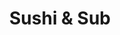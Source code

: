 ---
layout: place
title: Sushi & Sub
permalink: /florida/jacksonville/sushi-sub.html
stateAbbr: FL
stateName: Florida
cityName: Jacksonville
seo:
  type: restaurant
  links: null
place_id: ChIJufmmkne25YgRZwHaseDL4Pk
photos:
  - name: >-
      places/ChIJufmmkne25YgRZwHaseDL4Pk/photos/AeeoHcLNQY07O3i39xgPpxQaXVpXHsszl_wGQqGRc8sQfuAPwiYk1T0wp8ZLJ-BhDJtLHsNR2h-Dcd2W_N2pKagGBC-UCP8xfiyE1Nb9ffMCp6FdBya1jUnUvQhVMGmG5LXjv7w8ETaQ9U4H2PbODEEzPwW3ybzA3R8QmNdvuFcCOrKVHnc-vV-9X9k5gXH5SY_lwW1iJYvhplEm94rZS0kqggobWYUb8gSKopPYpjikg1GwgVRD3vnaS3Kd6FzSzyawrH537JopMHF9HzJWF-q97Ok1gXJmZWhmLoFvyi8BM26a98hL2M5cm75b19lwPta_KO31DY9UYj7wVui55RIsIxuQuJVrexmb3fpBEwhHMY0paY9DAw33_n1JXEIS_i1-NtuANPB75rI8rPv5Q7_i4pB4BJ4ze_806Hbd905gvOc
    widthPx: 4800
    heightPx: 2700
    authorAttributions:
      - displayName: Ben Coler
        uri: https://maps.google.com/maps/contrib/111937270032073183535
        photoUri: >-
          https://lh3.googleusercontent.com/a-/ALV-UjWzjLhltm2Ni4Zeje-AoCueMI6YZvcLlK_OFyGMkV3qzlPEshwo=s100-p-k-no-mo
    flagContentUri: >-
      https://www.google.com/local/imagery/report/?cb_client=maps_api_places.places_api&image_key=!1e10!2sCIHM0ogKEICAgIC46pb8aQ&hl=en-US
    googleMapsUri: >-
      https://www.google.com/maps/place//data=!3m4!1e2!3m2!1sCIHM0ogKEICAgIC46pb8aQ!2e10!4m2!3m1!1s0x88e5b67792a6f9b9:0xf9e0cbe0b1da0167
  - name: >-
      places/ChIJufmmkne25YgRZwHaseDL4Pk/photos/AeeoHcIpHb-owCEbB1JGbNSMaITpWH8ioBz2q5tvwhij1M0y6thtmOVlE9Jn2hyrVE40c8UXBYUB-lQZJel1_p2VKugs_MLjqjyL2nJ4Xa4MwmqjQtLF73wlTEQ75F7On2rDJQ0YfP-TIuaucZ7qdWyqLCzNCi5AuyUzlWCZjGFmJzKCi5p62w9qOVWIYnvq8E5fITePMVnoTEkuuBsC1ZG9D7aqDQ5-_dK9yKwtfQd9ii5a-j327fj5xa_JmfxdaWKVafNzGhKH1tj0qiNHNVV1s6m3Now9DA8bW-8Fg2wUJyPCeDSqrCMe3bx5zuGYn3doP2EsCL7XljJvit-SltCcPHg8IjEklJlifBjQ8YViMa25tMxXaDjicWo56IDjaGeBabr0oyGdxZcJ3RhQM8ndZ8BrXQthFpdRVbU1G_Hmdyc
    widthPx: 3024
    heightPx: 4032
    authorAttributions:
      - displayName: Constantino Usaga
        uri: https://maps.google.com/maps/contrib/104980291111495370379
        photoUri: >-
          https://lh3.googleusercontent.com/a-/ALV-UjVsAhU66P2tSu83uZO09kK2m3ej6hatMa9eOM15x4arREtrxEeO=s100-p-k-no-mo
    flagContentUri: >-
      https://www.google.com/local/imagery/report/?cb_client=maps_api_places.places_api&image_key=!1e10!2sCIHM0ogKEICAgMDwnaXfBQ&hl=en-US
    googleMapsUri: >-
      https://www.google.com/maps/place//data=!3m4!1e2!3m2!1sCIHM0ogKEICAgMDwnaXfBQ!2e10!4m2!3m1!1s0x88e5b67792a6f9b9:0xf9e0cbe0b1da0167
  - name: >-
      places/ChIJufmmkne25YgRZwHaseDL4Pk/photos/AeeoHcKzfUgCIG5SsRl-HrzoFB1-H11RS6Xfae4htWeMAEF5QqVtn61H4zkK8Zm7_K-SEDayFvcUsatM8_d-DsQKMjxknKJgEcTfJDlQ2IPnuWIf-1Ad9p-ys5FU6MGq4aqlJd1RDRdVfcafNVxKMAeojD3JEWZ-moe19y4UIjhZPqwcjaFy8a5pdHSQI_bDE2ji7kkkkcjKEu_klyWM3Cp0U15vSX8-vONossmm4vwAhPXGxyhrh0aWtEx7y3gIXcxHzqQp0TATcqkIu8O9fkRA2kHPGFykfsugpG6j_H-vKso6oCIYKvwOE9vUezs5e-3Uw210kieoix1BgnJlidhF7mTR9OrjzyDB90Knr7F7HyQwYKyR03IpPmixjGKuB_P1DmPXeDmjuJNld2bXIY5-H_QPKA4NU9qAW48vn2MvugUXEVg
    widthPx: 1400
    heightPx: 1050
    authorAttributions:
      - displayName: Yoon
        uri: https://maps.google.com/maps/contrib/116438324393137535794
        photoUri: >-
          https://lh3.googleusercontent.com/a-/ALV-UjUS2OBZY2Ytfxunj5xUi4fA9VkLTuWFgTzrp3Z17KC3L3W0HVk6=s100-p-k-no-mo
    flagContentUri: >-
      https://www.google.com/local/imagery/report/?cb_client=maps_api_places.places_api&image_key=!1e10!2sCIHM0ogKEICAgICzp-iL0wE&hl=en-US
    googleMapsUri: >-
      https://www.google.com/maps/place//data=!3m4!1e2!3m2!1sCIHM0ogKEICAgICzp-iL0wE!2e10!4m2!3m1!1s0x88e5b67792a6f9b9:0xf9e0cbe0b1da0167
  - name: >-
      places/ChIJufmmkne25YgRZwHaseDL4Pk/photos/AeeoHcK2FczUCSBij8gefs4N9R-rPlo_axtPnVDgZgRamkdJm32Nx4PTQznhyqC_sbl5Y4mc0PClQbqi0pPgKGPwHAHD7q1cn-KOQxhQv2pfr0UTJ3HdXC0SlGoZOO6TGZYXExId_ivAxkfgwslOwTZzheMr7SKXa9AkVSA4iPuCBTRs9DEf_Avmu0pTOg-jQ2ZxyhYZHIQDZL4cvWllu3AuYjHcTj2Cnw3Xwzh2ixN5XQXPgYrZgJ0KNY64P3AGVeRrqI_vxtBzoC2kpSSsSQ35k4hRuNpPo5C-CLaQcGx5Mp_q0dLt8XUIbDBnqn6Bm0dI2FMHFmLtMTVmn9V7Du5rOAwCSBwawTu-BPRMaCY7M4uDibvL-V-BqneBv6XLCNcUKYYlSkLuhzWDC9gOUuKyp-3a33XIi_IAQ8db4vYhwTP5LQ
    widthPx: 3024
    heightPx: 4032
    authorAttributions:
      - displayName: WAFJ
        uri: https://maps.google.com/maps/contrib/101953716934707129395
        photoUri: >-
          https://lh3.googleusercontent.com/a-/ALV-UjVZE-U1t1UAGIXHsOPtssZcVwTsijY3PjIndx9GYyA1Rp25FmIE8g=s100-p-k-no-mo
    flagContentUri: >-
      https://www.google.com/local/imagery/report/?cb_client=maps_api_places.places_api&image_key=!1e10!2sCIHM0ogKEICAgICU1tOUBg&hl=en-US
    googleMapsUri: >-
      https://www.google.com/maps/place//data=!3m4!1e2!3m2!1sCIHM0ogKEICAgICU1tOUBg!2e10!4m2!3m1!1s0x88e5b67792a6f9b9:0xf9e0cbe0b1da0167
  - name: >-
      places/ChIJufmmkne25YgRZwHaseDL4Pk/photos/AeeoHcL1cRDrKPamCEzy6GwDymCogTXS2JNoznnyr6X4WKf_tfLyN7RHCUMALEi89ByCL1wsnDdiP-gnMdSgOVI613_AMmkvCccCV7GuHFDZ48tSWzpDyfVVEVdf3dp2PBX7WQYDs-hTD7O-ei0DStkXIJnpp0wFTIuiQq15-XbczdZRudoReiFgugubuwny5jIdWgERjtM7R6MZegUT3g4X-RpGO4fK08PXfrYHZPXjHV2iGQFyl9WTW5ULe1AXhsoaWJgxezzLFhx9ePBcdLUmulPq_CNeF44JS-ZWdaskbNR_4t82XNuLUGnWRPFL8eXkuvNdOVAztsMVzyj51RxtOv3BCb7G0S7QarMDx7K0dXHKOkR9epURs_7evEC9xtysbzDo3iUPaliE06-Fp3UnlyGZxU0qhoEtHuO8FvuBXMJUTkc
    widthPx: 1920
    heightPx: 1080
    authorAttributions:
      - displayName: Steve
        uri: https://maps.google.com/maps/contrib/114943975409884447681
        photoUri: >-
          https://lh3.googleusercontent.com/a-/ALV-UjUkhuH1pIMiZpuWOcV_azQ_BH1u70intM4_AP5V3tc5c_38MbfP=s100-p-k-no-mo
    flagContentUri: >-
      https://www.google.com/local/imagery/report/?cb_client=maps_api_places.places_api&image_key=!1e10!2sCIHM0ogKEICAgIDhoZfEyAE&hl=en-US
    googleMapsUri: >-
      https://www.google.com/maps/place//data=!3m4!1e2!3m2!1sCIHM0ogKEICAgIDhoZfEyAE!2e10!4m2!3m1!1s0x88e5b67792a6f9b9:0xf9e0cbe0b1da0167
  - name: >-
      places/ChIJufmmkne25YgRZwHaseDL4Pk/photos/AeeoHcLr7eLY4-KrYW0uzrx3mPVbbTo4Qof267kApRwIZ8tMZF5aikJFI8_Rptd1pYUd2atpfTj_b_3Zz947LXkAqmUMia16yCPb7q2eB1H2OWPBTZgDUbA36yl3i0nXAyXc-wT-dC2luh5D_xnTtg1vhUX3hA2Qlz6m8u9x3BvSocdpnFL26RHF4pcDeDrv4rY5sdk1eal5ZEdwd3dTbGi9z2jwzOBqeHkQn6SzEzeo0-vwka5Q1RnTmKmD1yakfXqTzHWOa9OrE6_XZDLhmLsQeYoVTj48Pso_ZVI5_Fak7ZRPs_LvdUcEtSCvuWbrlHgqtKEJtAfhLs2th9B8tjDrgNbHoeVwaXpujOhTEpr21ah5Cox3trJYrOcYYf58vkyETXANtEHm8TVRL1AMyq5XY0GA_4aN5y2orlxK968ZB345f_s
    widthPx: 3024
    heightPx: 4032
    authorAttributions:
      - displayName: WAFJ
        uri: https://maps.google.com/maps/contrib/101953716934707129395
        photoUri: >-
          https://lh3.googleusercontent.com/a-/ALV-UjVZE-U1t1UAGIXHsOPtssZcVwTsijY3PjIndx9GYyA1Rp25FmIE8g=s100-p-k-no-mo
    flagContentUri: >-
      https://www.google.com/local/imagery/report/?cb_client=maps_api_places.places_api&image_key=!1e10!2sCIHM0ogKEICAgICU1tOUhgE&hl=en-US
    googleMapsUri: >-
      https://www.google.com/maps/place//data=!3m4!1e2!3m2!1sCIHM0ogKEICAgICU1tOUhgE!2e10!4m2!3m1!1s0x88e5b67792a6f9b9:0xf9e0cbe0b1da0167
  - name: >-
      places/ChIJufmmkne25YgRZwHaseDL4Pk/photos/AeeoHcLbSCDQSR2J6ZbhTWjza358JOVun2NZkq38bY_DigwNEeHeiuB1vz4MCf01rdEkszz1V10zk6DFmuXz_49GTF2A4Y5MavPcWKg5bY6Jyi9uKsqyRHOcMcZfaPjow1Db_fGSosaOWd2Nk1TuIz0xmIp2NKKFNRW-EMdQZlpAFRAl-FWHSCzRQ0tUOc5HAV9BWIyP-j2KmlX8bUUWobqX8lzbKDCVUeW5-NrKEwDzkpgty18fc3QyTYGNUU12YxEQc8N-2gpcupN51rkYGCy8K_bz63m9nCUgXjIrG7DXZwXnS0jeLSb6gvwTLqjE9vRaNR6546GvCu3aIe8J5enyi20RMBh6VZgP8txJe_QAc0pWKYZq7-XtFLoNDlr4rdF7lTvYU8xv95iTD0rN_g3LMv3XSp_B3TSYEUWqnKfzjthJ5wA
    widthPx: 1080
    heightPx: 1920
    authorAttributions:
      - displayName: Steve
        uri: https://maps.google.com/maps/contrib/114943975409884447681
        photoUri: >-
          https://lh3.googleusercontent.com/a-/ALV-UjUkhuH1pIMiZpuWOcV_azQ_BH1u70intM4_AP5V3tc5c_38MbfP=s100-p-k-no-mo
    flagContentUri: >-
      https://www.google.com/local/imagery/report/?cb_client=maps_api_places.places_api&image_key=!1e10!2sCIHM0ogKEICAgID53NjotQE&hl=en-US
    googleMapsUri: >-
      https://www.google.com/maps/place//data=!3m4!1e2!3m2!1sCIHM0ogKEICAgID53NjotQE!2e10!4m2!3m1!1s0x88e5b67792a6f9b9:0xf9e0cbe0b1da0167
  - name: >-
      places/ChIJufmmkne25YgRZwHaseDL4Pk/photos/AeeoHcK_kXXDcfyZnWJh63rPF4WE9urjZLH0a8yDITA9uysN63GgC8qZqWMrvcfmS5nU4jGfALH6cpqnHZt8Sx2738--J2r5OkHTzFzERUWFQxd-0nihcZ5emg7p8G4NNRFvRkocA0du5ptJmLTooWvV4YUkGmKES2NqrLw2Zr_6OnfBFUVEPPr2gsYTT7QJkiRBkvdYfTdNWF8jR8a0KRxbHNtpINKfO9JKWHqOwlIw3xJ7v3O6TYG_297jHhDXf5IGh6frVz_D0nA9RRnAMM2D9htmv18p_6PE6l8JCjCDilK31GaiiBee4bzLT5MnqES3clkX4QaISa_1kFJI6YKHxjyfknEIIbITtbVd7LHporMuBJUGNjxLGkoCYJUu9ShDARznaWrBNTTKHZvMN8kEqBKEDOHKqWcEUMEsi1s5gRHgE9o
    widthPx: 3024
    heightPx: 4032
    authorAttributions:
      - displayName: Constantino Usaga
        uri: https://maps.google.com/maps/contrib/104980291111495370379
        photoUri: >-
          https://lh3.googleusercontent.com/a-/ALV-UjVsAhU66P2tSu83uZO09kK2m3ej6hatMa9eOM15x4arREtrxEeO=s100-p-k-no-mo
    flagContentUri: >-
      https://www.google.com/local/imagery/report/?cb_client=maps_api_places.places_api&image_key=!1e10!2sCIHM0ogKEICAgMDwnaXf-QE&hl=en-US
    googleMapsUri: >-
      https://www.google.com/maps/place//data=!3m4!1e2!3m2!1sCIHM0ogKEICAgMDwnaXf-QE!2e10!4m2!3m1!1s0x88e5b67792a6f9b9:0xf9e0cbe0b1da0167
  - name: >-
      places/ChIJufmmkne25YgRZwHaseDL4Pk/photos/AeeoHcLxTUzu233_H8X6dWnIbEjFrsgnY3oxMZHQkLpR-b1VLHjlxJu9qBNLQwVPHqckUe5hxMxR3a3c5wVV403TddGWCcYgeslP_cb1VFCH41mOAFoB32XzAsTSMseyWGdiakSwL2AuNYA5wzuHX5qTNqE-KOjzyHhpvFxSSi_PdrEwtTuj3ZIWETELKM4G1bf8aswJIU83GPvO3mGArg0WEPBQi2wXodhBCyKiNVWmHkLa4IDOus9sx9kJb5FfZzFgMy2K_VJxJiH4y1A5v7pjCR43ZCoZVy0IBkQeFqej68SenGcY2BrODnbNIK_bvazj_H6j0pfux9GN1ekXgogCIH4uue8gW_CFxj0yKRHAOhrzEZGVjLqTx2F2QI5DKy4l9jUW91I24T_Rgt0RErcJE6kqmsiNyummUUWf4IV5ms6gNOg
    widthPx: 2448
    heightPx: 3264
    authorAttributions:
      - displayName: Laynie Dee
        uri: https://maps.google.com/maps/contrib/117566574013120281905
        photoUri: >-
          https://lh3.googleusercontent.com/a-/ALV-UjVddTEwV08o1wa9YeLcfIdsi7X1NfZRTlugDh9J3W0PuNXbiqOdfg=s100-p-k-no-mo
    flagContentUri: >-
      https://www.google.com/local/imagery/report/?cb_client=maps_api_places.places_api&image_key=!1e10!2sCIHM0ogKEICAgIDSzZOMqgE&hl=en-US
    googleMapsUri: >-
      https://www.google.com/maps/place//data=!3m4!1e2!3m2!1sCIHM0ogKEICAgIDSzZOMqgE!2e10!4m2!3m1!1s0x88e5b67792a6f9b9:0xf9e0cbe0b1da0167
  - name: >-
      places/ChIJufmmkne25YgRZwHaseDL4Pk/photos/AeeoHcLeOxSk_sqraDFwzPgiAvo3_p8rLcTLSdSoE1F1gvFB2LeBUs0RImN4LtDzZXOFBR4agL0Vs-6RrEPtz-aXbjtpEmFjFFp4XtcqgyUITC6WypvEsKHXult2TZm98QuZKGK5LkofZ_L8hklEcyGIIeJel2mSuSXL6nLuLVn441YHsXSF7drfqXYK9-HqFHH4BZ2s8fTWsAWh9nPu1adjn3s_wlObc5mTHr9Fw4yLyyoB7M0rSMCynDIhFKLjEKLr9E2du3bTlCo8wIPUuw2Z4MjXQQ4CpE5gwwXr60-YqF0YcjvKXBql0GTNL_-fLlGKyuD5j3Z9m7ocAqtkOhMaSlkaX8Z8cAAwB6uQopozJvAiLmWueQN98EF4Cp-ADOBwhRc-Lckk211vofdD21l8iJPgn-OHNKhKNwfFlY1bsHoZdaza
    widthPx: 3024
    heightPx: 4032
    authorAttributions:
      - displayName: WAFJ
        uri: https://maps.google.com/maps/contrib/101953716934707129395
        photoUri: >-
          https://lh3.googleusercontent.com/a-/ALV-UjVZE-U1t1UAGIXHsOPtssZcVwTsijY3PjIndx9GYyA1Rp25FmIE8g=s100-p-k-no-mo
    flagContentUri: >-
      https://www.google.com/local/imagery/report/?cb_client=maps_api_places.places_api&image_key=!1e10!2sCIHM0ogKEICAgICU1tOUugE&hl=en-US
    googleMapsUri: >-
      https://www.google.com/maps/place//data=!3m4!1e2!3m2!1sCIHM0ogKEICAgICU1tOUugE!2e10!4m2!3m1!1s0x88e5b67792a6f9b9:0xf9e0cbe0b1da0167
address: '5800 Beach Blvd #202, Jacksonville, FL 32207, USA'
street: '5800 Beach Blvd #202'
city: Jacksonville
state: FL
zip: '32207'
country: USA
neighborhood: Englewood
latitude: '30.291634'
longitude: '-81.604004'
accessibility_options:
  wheelchairAccessibleParking: true
  wheelchairAccessibleEntrance: true
  wheelchairAccessibleSeating: true
business_status: OPERATIONAL
name: Sushi & Sub
google_maps_links:
  directionsUri: >-
    https://www.google.com/maps/dir//''/data=!4m7!4m6!1m1!4e2!1m2!1m1!1s0x88e5b67792a6f9b9:0xf9e0cbe0b1da0167!3e0
  placeUri: https://maps.google.com/?cid=18005615476144210279
  writeAReviewUri: >-
    https://www.google.com/maps/place//data=!4m3!3m2!1s0x88e5b67792a6f9b9:0xf9e0cbe0b1da0167!12e1
  reviewsUri: >-
    https://www.google.com/maps/place//data=!4m4!3m3!1s0x88e5b67792a6f9b9:0xf9e0cbe0b1da0167!9m1!1b1
  photosUri: >-
    https://www.google.com/maps/place//data=!4m3!3m2!1s0x88e5b67792a6f9b9:0xf9e0cbe0b1da0167!10e5
primary_type: Japanese Restaurant
opening_hours:
  regular: null
  current: null
secondary_opening_hours:
  regular:
    weekdayDescriptions: null
    type: null
  current:
    weekdayDescriptions: null
    type: null
phone: (904) 858-7032
price_level: PRICE_LEVEL_INEXPENSIVE
price_range: $10 &ndash; $20
rating: '4.8'
rating_count: 0
website: null
description: >-
  Explore Sushi & Sub in Jacksonville, FL$$$Sushi & Sub in Jacksonville, FL,
  offers a welcoming atmosphere for enjoying fresh Japanese cuisine that's ideal
  for casual dining. This spot specializes in handmade sushi prepared with care,
  featuring generous portions and affordable prices that make it a great value
  for locals and visitors alike. The menu highlights a variety of options, from
  classic rolls to simple favorites, ensuring there's something to satisfy
  different tastes. With its convenient location and focus on quality
  ingredients, it's a reliable choice for anyone seeking a relaxed meal in a
  cozy setting. Accessibility features like wheelchair-friendly entrances add to
  the appeal, making it easier for everyone to enjoy authentic flavors.
generative_summary: >-
  Explore Sushi & Sub in Jacksonville, FL$$$Sushi & Sub in Jacksonville, FL,
  offers a welcoming atmosphere for enjoying fresh Japanese cuisine that's ideal
  for casual dining. This spot specializes in handmade sushi prepared with care,
  featuring generous portions and affordable prices that make it a great value
  for locals and visitors alike. The menu highlights a variety of options, from
  classic rolls to simple favorites, ensuring there's something to satisfy
  different tastes. With its convenient location and focus on quality
  ingredients, it's a reliable choice for anyone seeking a relaxed meal in a
  cozy setting. Accessibility features like wheelchair-friendly entrances add to
  the appeal, making it easier for everyone to enjoy authentic flavors.
generative_disclosure: Summarized by AI using the Grok-3-Mini model.
reviews:
  - name: >-
      places/ChIJufmmkne25YgRZwHaseDL4Pk/reviews/ChdDSUhNMG9nS0VJQ0FnTUNJODVlUXFBRRAB
    relativePublishTimeDescription: a week ago
    rating: 5
    text:
      text: >-
        I rarely give reviews but this restaurant deserves all the business in
        the world. Honestly, the place is a bit run down inside but it was a
        lesson to never judge a book by its cover. The lady makes everything
        fresh and has been there 23 years! The prices are also unbeatable. If
        you are in the area and looking for a good/ affordable sushi spot, I
        promise you will be happy you went.


        And this is coming from someone who previously lived in NYC where sushi
        is top notch :). I’ll be making this my new regular spot!
      languageCode: en
    originalText:
      text: >-
        I rarely give reviews but this restaurant deserves all the business in
        the world. Honestly, the place is a bit run down inside but it was a
        lesson to never judge a book by its cover. The lady makes everything
        fresh and has been there 23 years! The prices are also unbeatable. If
        you are in the area and looking for a good/ affordable sushi spot, I
        promise you will be happy you went.


        And this is coming from someone who previously lived in NYC where sushi
        is top notch :). I’ll be making this my new regular spot!
      languageCode: en
    authorAttribution:
      displayName: Jake Greenberg
      uri: https://www.google.com/maps/contrib/104041248255386685208/reviews
      photoUri: >-
        https://lh3.googleusercontent.com/a/ACg8ocLjApOB2b3wshmptjYolDD5g7Mk6rv5MP8xQtWfV81qHkdGRQ=s128-c0x00000000-cc-rp-mo
    publishTime: '2025-04-04T16:14:35.535283Z'
    flagContentUri: >-
      https://www.google.com/local/review/rap/report?postId=ChdDSUhNMG9nS0VJQ0FnTUNJODVlUXFBRRAB&d=17924085&t=1
    googleMapsUri: >-
      https://www.google.com/maps/reviews/data=!4m6!14m5!1m4!2m3!1sChdDSUhNMG9nS0VJQ0FnTUNJODVlUXFBRRAB!2m1!1s0x88e5b67792a6f9b9:0xf9e0cbe0b1da0167
  - name: >-
      places/ChIJufmmkne25YgRZwHaseDL4Pk/reviews/ChdDSUhNMG9nS0VJQ0FnSUNQcmZyWmt3RRAB
    relativePublishTimeDescription: 4 months ago
    rating: 5
    text:
      text: >-
        It tastes very good, they make it instantly, it feels fresh and the
        place is clean and very quiet. God bless the hands that make it and may
        they never lack customers!!!! THE BEST SUSHI I HAVE EVER TRIED!!!!!!!!!
      languageCode: en
    originalText:
      text: >-
        It tastes very good, they make it instantly, it feels fresh and the
        place is clean and very quiet. God bless the hands that make it and may
        they never lack customers!!!! THE BEST SUSHI I HAVE EVER TRIED!!!!!!!!!
      languageCode: en
    authorAttribution:
      displayName: Nora Valladares
      uri: https://www.google.com/maps/contrib/103848041371155698474/reviews
      photoUri: >-
        https://lh3.googleusercontent.com/a-/ALV-UjX6v9cchiURmsGQAS0nu45oLFyhljYTTVt-vM87nCnInkAS4RnZxw=s128-c0x00000000-cc-rp-mo
    publishTime: '2024-11-27T00:13:43.106482Z'
    flagContentUri: >-
      https://www.google.com/local/review/rap/report?postId=ChdDSUhNMG9nS0VJQ0FnSUNQcmZyWmt3RRAB&d=17924085&t=1
    googleMapsUri: >-
      https://www.google.com/maps/reviews/data=!4m6!14m5!1m4!2m3!1sChdDSUhNMG9nS0VJQ0FnSUNQcmZyWmt3RRAB!2m1!1s0x88e5b67792a6f9b9:0xf9e0cbe0b1da0167
  - name: >-
      places/ChIJufmmkne25YgRZwHaseDL4Pk/reviews/ChZDSUhNMG9nS0VJQ0FnSUQzMGREVVVREAE
    relativePublishTimeDescription: 4 months ago
    rating: 5
    text:
      text: >-
        Sushi was delicious! She made it right then and there. Sushi was even
        put on a cute fish plate. Highly recommend this place!
      languageCode: en
    originalText:
      text: >-
        Sushi was delicious! She made it right then and there. Sushi was even
        put on a cute fish plate. Highly recommend this place!
      languageCode: en
    authorAttribution:
      displayName: Akriloth AE
      uri: https://www.google.com/maps/contrib/105626061441726262867/reviews
      photoUri: >-
        https://lh3.googleusercontent.com/a-/ALV-UjVz06VK1cVfRepkcH5hrrDr3qEudEm4WI_jgUprMma-aYP6Az7R=s128-c0x00000000-cc-rp-mo-ba3
    publishTime: '2024-11-16T00:08:14.850010Z'
    flagContentUri: >-
      https://www.google.com/local/review/rap/report?postId=ChZDSUhNMG9nS0VJQ0FnSUQzMGREVVVREAE&d=17924085&t=1
    googleMapsUri: >-
      https://www.google.com/maps/reviews/data=!4m6!14m5!1m4!2m3!1sChZDSUhNMG9nS0VJQ0FnSUQzMGREVVVREAE!2m1!1s0x88e5b67792a6f9b9:0xf9e0cbe0b1da0167
  - name: >-
      places/ChIJufmmkne25YgRZwHaseDL4Pk/reviews/ChZDSUhNMG9nS0VJQ0FnSURwbk9yV1JREAE
    relativePublishTimeDescription: a year ago
    rating: 5
    text:
      text: >-
        Great food and awesome prices to boot! Huge portions and fresh sushi! I
        grew up in Japan and she had a great selection of drinks and rolls.
        Convenient location. Super fast service. Wonderful lady that helped
        customize rolls that my 4th grader fell in love with! Definitely my new
        lunch spot!
      languageCode: en
    originalText:
      text: >-
        Great food and awesome prices to boot! Huge portions and fresh sushi! I
        grew up in Japan and she had a great selection of drinks and rolls.
        Convenient location. Super fast service. Wonderful lady that helped
        customize rolls that my 4th grader fell in love with! Definitely my new
        lunch spot!
      languageCode: en
    authorAttribution:
      displayName: Rachel Robinson
      uri: https://www.google.com/maps/contrib/105578957736264652975/reviews
      photoUri: >-
        https://lh3.googleusercontent.com/a-/ALV-UjU5B0jFC-AngBL_itvfHTohh5afiIWxX3U1rG_Y4bBt8hX7lybJWQ=s128-c0x00000000-cc-rp-mo-ba3
    publishTime: '2023-08-17T20:24:26.965832Z'
    flagContentUri: >-
      https://www.google.com/local/review/rap/report?postId=ChZDSUhNMG9nS0VJQ0FnSURwbk9yV1JREAE&d=17924085&t=1
    googleMapsUri: >-
      https://www.google.com/maps/reviews/data=!4m6!14m5!1m4!2m3!1sChZDSUhNMG9nS0VJQ0FnSURwbk9yV1JREAE!2m1!1s0x88e5b67792a6f9b9:0xf9e0cbe0b1da0167
  - name: >-
      places/ChIJufmmkne25YgRZwHaseDL4Pk/reviews/ChZDSUhNMG9nS0VJQ0FnTUR3bmFYZkdREAE
    relativePublishTimeDescription: 2 weeks ago
    rating: 5
    text:
      text: Awesome sushi and service was excellent
      languageCode: en
    originalText:
      text: Awesome sushi and service was excellent
      languageCode: en
    authorAttribution:
      displayName: Constantino Usaga
      uri: https://www.google.com/maps/contrib/104980291111495370379/reviews
      photoUri: >-
        https://lh3.googleusercontent.com/a-/ALV-UjVsAhU66P2tSu83uZO09kK2m3ej6hatMa9eOM15x4arREtrxEeO=s128-c0x00000000-cc-rp-mo-ba3
    publishTime: '2025-03-27T17:35:13.980427Z'
    flagContentUri: >-
      https://www.google.com/local/review/rap/report?postId=ChZDSUhNMG9nS0VJQ0FnTUR3bmFYZkdREAE&d=17924085&t=1
    googleMapsUri: >-
      https://www.google.com/maps/reviews/data=!4m6!14m5!1m4!2m3!1sChZDSUhNMG9nS0VJQ0FnTUR3bmFYZkdREAE!2m1!1s0x88e5b67792a6f9b9:0xf9e0cbe0b1da0167
review_summary: >-
  Insights from Recent Feedback$$$Folks checking out this sushi place often
  highlight the super fresh rolls and quick preparation that make every bite
  feel just right, creating a standout experience for casual eaters. Many
  appreciate the unbeatable prices and large servings that leave you feeling
  full without breaking the bank, especially when comparing it to other spots in
  the area. Reviewers frequently mention the friendly vibe and efficient service
  that turns a simple lunch into a memorable outing, with customizable options
  winning over families and groups alike. Overall, it's praised as a hidden gem
  for top-rated sushi that's worth seeking out if you're in the mood for
  something reliable and delicious. While the interior might not be flashy, the
  focus on quality keeps the positive vibes flowing for repeat visits.
review_disclosure: Summarized by AI using the Grok-3-Mini model.
parking_options:
  freeParkingLot: true
  freeStreetParking: true
  valetParking: false
payment_options:
  acceptsCreditCards: true
  acceptsDebitCards: true
  acceptsCashOnly: false
  acceptsNfc: true
allow_dogs: null
curbside_pickup: null
delivery: null
dine_in: true
good_for_children: true
good_for_groups: true
good_for_sports: false
live_music: false
menu_for_children: null
outdoor_seating: false
reservable: false
restroom: true
serves_beer: false
serves_breakfast: null
serves_brunch: null
serves_cocktails: false
serves_coffee: false
serves_dinner: true
serves_dessert: null
serves_lunch: true
serves_vegetarian_food: true
serves_wine: false
takeout: true
update_category: pro
places_description: null

---